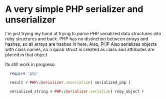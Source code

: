 # A very simple PHP serializer and unserializer 

I'm just trying my hand at trying to parse PHP serialized data structures into
ruby structures and back. PHP has no distinction between arrays and hashes, so all arrays
are hashes in here. Also, PHP Also serializes objects with class names, so a quick struct is
created as class and attributes are placed in that object

Its still work in progress.

```ruby
  require 'php'

  result = PHP::Serializer.unserialize( serialized_php )

  serialized_string = PHP::Serializer.serialize( ruby_object )

```


